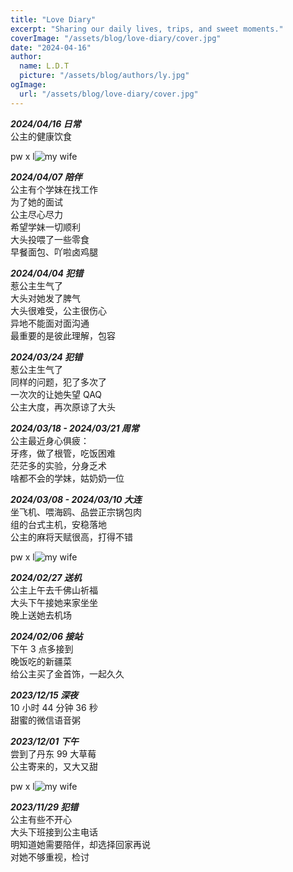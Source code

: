```yaml
---
title: "Love Diary"
excerpt: "Sharing our daily lives, trips, and sweet moments."
coverImage: "/assets/blog/love-diary/cover.jpg"
date: "2024-04-16"
author:
  name: L.D.T
  picture: "/assets/blog/authors/ly.jpg"
ogImage:
  url: "/assets/blog/love-diary/cover.jpg"
---
```


**_2024/04/16 日常_**  
公主的健康饮食

pw x l![my wife](/assets/blog/love-diary/wx_20240416130226.jpg "健康饮食")

**_2024/04/07 陪伴_**  
公主有个学妹在找工作  
为了她的面试  
公主尽心尽力  
希望学妹一切顺利  
大头投喂了一些零食  
早餐面包、吖啦卤鸡腿

**_2024/04/04 犯错_**  
惹公主生气了  
大头对她发了脾气  
大头很难受，公主很伤心  
异地不能面对面沟通  
最重要的是彼此理解，包容

**_2024/03/24 犯错_**  
惹公主生气了  
同样的问题，犯了多次了  
一次次的让她失望 QAQ  
公主大度，再次原谅了大头

**_2024/03/18 - 2024/03/21 周常_**  
公主最近身心俱疲：  
牙疼，做了根管，吃饭困难  
茫茫多的实验，分身乏术  
啥都不会的学妹，姑奶奶一位

**_2024/03/08 - 2024/03/10 大连_**  
坐飞机、喂海鸥、品尝正宗锅包肉  
组的台式主机，安稳落地  
公主的麻将天赋很高，打得不错

pw x l![my wife](/assets/blog/love-diary/wx_20240315141718.jpg "边看甄嬛边用膳")

**_2024/02/27 送机_**  
公主上午去千佛山祈福  
大头下午接她来家坐坐  
晚上送她去机场

**_2024/02/06 接站_**  
下午 3 点多接到  
晚饭吃的新疆菜  
给公主买了金首饰，一起久久

**_2023/12/15 深夜_**  
10 小时 44 分钟 36 秒  
甜蜜的微信语音粥

**_2023/12/01 下午_**  
尝到了丹东 99 大草莓  
公主寄来的，又大又甜

pw x l![my wife](/assets/blog/love-diary/wx_20240315141707.jpg "丹东99")

**_2023/11/29 犯错_**  
公主有些不开心  
大头下班接到公主电话  
明知道她需要陪伴，却选择回家再说  
对她不够重视，检讨

